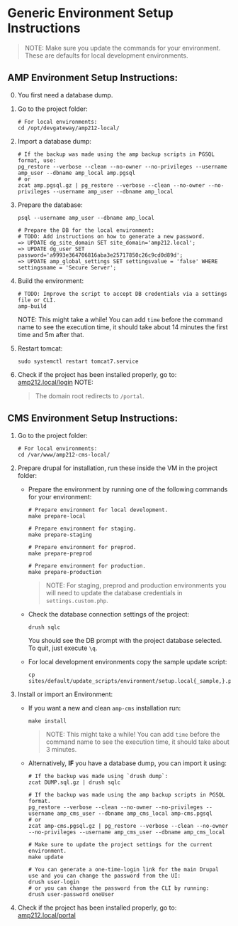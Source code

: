 
# Generic Environment Setup Instructions

> NOTE: Make sure you update the commands for your environment. These are defaults for local development environments.

## AMP Environment Setup Instructions:

0.  You first need a database dump.

1.  Go to the project folder:
    ```
    # For local environments:
    cd /opt/devgateway/amp212-local/
    ```

2.  Import a database dump:
    ```
    # If the backup was made using the amp backup scripts in PGSQL format, use:
    pg_restore --verbose --clean --no-owner --no-privileges --username amp_user --dbname amp_local amp.pgsql
    # or
    zcat amp.pgsql.gz | pg_restore --verbose --clean --no-owner --no-privileges --username amp_user --dbname amp_local
    ```

3.  Prepare the database:
    ```
    psql --username amp_user --dbname amp_local

    # Prepare the DB for the local environment:
    # TODO: Add instructions on how to generate a new password.
    => UPDATE dg_site_domain SET site_domain='amp212.local';
    => UPDATE dg_user SET password='a9993e364706816aba3e25717850c26c9cd0d89d';
    => UPDATE amp_global_settings SET settingsvalue = 'false' WHERE settingsname = 'Secure Server';
    ```

3.  Build the environment:
    ```
    # TODO: Improve the script to accept DB credentials via a settings file or CLI.
    amp-build
    ```
    NOTE: This might take a while! You can add `time` before the command name to see the execution time, it should take
          about 14 minutes the first time and 5m after that.

4.  Restart tomcat:
    ```
    sudo systemctl restart tomcat7.service
    ```

4.  Check if the project has been installed properly, go to: [amp212.local/login](http://amp212.local/login)
    NOTE:
    > The domain root redirects to `/portal`.


## CMS Environment Setup Instructions:

1.  Go to the project folder:
    ```
    # For local environments:
    cd /var/www/amp212-cms-local/
    ```

2.  Prepare drupal for installation, run these inside the VM in the project folder:
    *   Prepare the environment by running one of the following commands for your environment:
        ```
        # Prepare environment for local development.
        make prepare-local

        # Prepare environment for staging.
        make prepare-staging

        # Prepare environment for preprod.
        make prepare-preprod

        # Prepare environment for production.
        make prepare-production
        ```
        > NOTE: For staging, preprod and production environments you will need to update the database credentials in
        >       `settings.custom.php`.

    *   Check the database connection settings of the project:
        ```
        drush sqlc
        ```
        You should see the DB prompt with the project database selected. To quit, just execute `\q`.

    *   For local development environments copy the sample update script:
        ```
        cp sites/default/update_scripts/environment/setup.local{_sample,}.php
        ```

3.  Install or import an Environment:
    *   If you want a new and clean `amp-cms` installation run:
        ```
        make install
        ```
        > NOTE: This might take a while! You can add `time` before the command name to see the execution time, it should
                take about 3 minutes.

    *   Alternatively, **IF** you have a database dump, you can import it using:
        ```
        # If the backup was made using `drush dump`:
        zcat DUMP.sql.gz | drush sqlc

        # If the backup was made using the amp backup scripts in PGSQL format.
        pg_restore --verbose --clean --no-owner --no-privileges --username amp_cms_user --dbname amp_cms_local amp-cms.pgsql
        # or
        zcat amp-cms.pgsql.gz | pg_restore --verbose --clean --no-owner --no-privileges --username amp_cms_user --dbname amp_cms_local

        # Make sure to update the project settings for the current environment.
        make update

        # You can generate a one-time-login link for the main Drupal use and you can change the password from the UI:
        drush user-login
        # or you can change the password from the CLI by running:
        drush user-password oneUser
        ```

4.  Check if the project has been installed properly, go to: [amp212.local/portal](http://amp212.local/portal)
